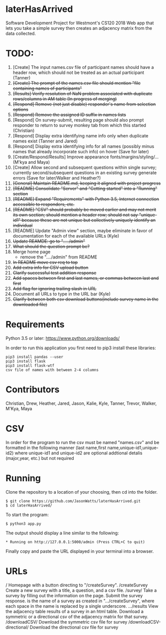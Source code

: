 # laterHasArrived
Software Development Project for Westmont's CS120 2018
Web app that lets you take a simple survey then creates an adjacency matrix from the data collected.

# TODO:
1. [Create] The input names.csv file of participant names should have a header row,
which should not be treated as an actual participant (Tanner)
1. ~~[Create] The prompt of the names.csv file should mention "file containing names of participants"~~
1. ~~[Results] Verify resolution of NaN problem associated with duplicate rows/columns in AM table (In progress of merging)~~
1. ~~[Respond] Remove (not just disable) responder's name from selection options~~
1. ~~[Respond] Remove the assigned ID suffix in names lists~~
1. [Respond] On survey-submit, resulting page should also prompt responder
to return to survey monkey tab from which this started (Christian)
1. [Respond] Display extra identifying name info only when duplicate names exist (Tanner and Jared)
1. [Respond] Display extra identifying info for all names
(possibly minus names that already incorporate such info) on hover (Save for later)
1. [Create/Respond/Results] Improve appearance fonts/margins/styling/... (M'kya and Maya)
1. [Create] Allow second and subsequent questions within single survey;
currently second/subsequent questions in an existing survey generate errors (Save for later/Walker and Heather?)
1. ~~[General] Maintain README.md, keeping it aligned with project progress~~
1. ~~[README] Consolidate "Server" and "Getting started" into a "Running" section~~
1. ~~[README] Expand "Requirements" with Python 3.5, Internet connection accessible to responders, etc.~~
1. ~~[README] "CSV" should probably be moved earlier and may not merit its own section;
should mention a header row; should not say "unique-id1" because these are not unique
but collectively uniquely identify an individual~~
1. [README] Update "Admin view" section, maybe eliminate in favor of documentation
for each of the available URLs (Kyle)
1. ~~Update REAMDE: go to "...../admin"~~
1. ~~What should the question prompt be?~~
1. Merge home page 
   * remove the "..../admin" from README
1. ~~In README move csv req to top~~
1. ~~Add extra info for CSV upload button~~
1. ~~Clarify successful test addition response~~
1. ~~Add spaces between first and last names, or commas between last and first~~
1. ~~Add flag for ignoring trailing slash in URL~~
1. Document all URLs to type in the URL bar (Kyle)
1. ~~Clarify between both csv download buttons(include survey name in the downloaded file)~~

# Requirements
Python 3.5 or later: https://www.python.org/downloads/

In order to run this application you first need to pip3 install these libraries:

```
pip3 install pandas --user
pip3 install flask
pip3 install flask-wtf
csv file of names with between 2-4 columns
```

# Contributors
Christian,
Drew,
Heather,
Jared,
Jason,
Kalie,
Kyle,
Tanner,
Trevor,
Walker,
M'Kya,
Maya

# CSV

In order for the program to run the csv must be named "names.csv" and be formatted in the following manner (last name,first name,unique-id1,unique-id2) where unique-id1 and unique-id2 are optional addtional detalis (major,year, etc.) but not required 


# Running
Clone the repository to a location of your choosing, then cd into the folder.
```
$ git clone https://github.com/JasonWatts/laterHasArrived.git
$ cd laterHasArrived/
```
To start the program:
```
$ python3 app.py
```
The output should display a line similar to the following:
```
* Running on http://127.0.0.1:5000/admin (Press CTRL+C to quit)
```
Finally copy and paste the URL displayed in your terminal into a browser.


# URLs
<Host address>
/
  Homepage with a button directing to "/createSurvey".
/createSurvey
  Create a new survey with a title, a question, and a csv file.
/survey/<name>
  Take a survey by filling out the information on the page. Submit the survey response. <name> is the name of a survey as created in ".../createSurvey", where each space in the name is replaced by a single underscore. 
  .../results
    View the adjacency table results of a survey in an html table. Download a symmetric or a directional csv of the adjacency matrix for that survey.
/downloadCSV/<name>
  Download the symmetric csv file for survey <name>
/downloadCSV-directional/<name>
  Download the directional csv file for survey <name>

